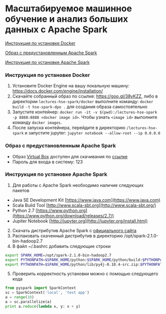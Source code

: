 # Масштабируемое машинное обучение и анализ больших данных с Apache Spark

[Инструкция по установке Docker](https://github.com/a4tunado/lectures-hse-spark#Инструкция-по-установке-docker-)

[Образ с предустановленным Apache Spark](https://github.com/a4tunado/lectures-hse-spark#Образ-с-предустановленным-apache-spark-)

[Инструкция по установке Apache Spark](https://github.com/a4tunado/lectures-hse-spark#Инструкция-по-установке-apache-spark-)

### Инструкция по установке Docker [](#docker)
1. Установите Docker Engine на вашу локальную машину: https://docs.docker.com/engine/installation/
2. Скачайте собранный образ по ссылке: https://goo.gl/38yKZZ, либо в директории ```lectures-hse-spark/docker``` выполните команду: ```docker build -t hse-spark-dpo .``` для создания образа самостоятельно
3. Запустите контейнер: ```docker run -it -v $(pwd):/lectures-hse-spark -p 8888:8888 <docker image id>```. Чтобы узнать ```<image id>``` выполните команду ```docker images```.
4. После запуска контейнера, перейдите в директорию ```/lectures-hse-spark``` и запустите jupyter: ```jupyter notebook --allow-root --ip 0.0.0.0```

### Образ с предустановленным Apache Spark [](#virtualbox)
* Образ [Virtual Box](https://www.virtualbox.org/wiki/Downloads) доступен для скачивания по [ссылке](https://goo.gl/PrNTSJ)
* Пароль для входа в систему: 123

### Инструкция по установке Apache Spark [](#manual-setup)
1. Для работы с Apache Spark необходимо наличие следующих пакетов 
  * Java SE Development Kit [https://www.java.com](https://www.java.com)
  * Scala Build Tool [http://www.scala-sbt.org](http://www.scala-sbt.org/)
  * Python 2.7 [https://www.python.org](https://www.python.org/download/releases/2.7/)
  * Jupiter Notebook [http://jupyter.org](http://jupyter.org/install.html)
2. Скачать дистрибутив Apache Spark с [официального сайта](http://spark.apache.org/downloads.html)
3. Распаковать скаченный дистрибутив в директорию /opt/spark-2.1.0-bin-hadoop2.7
4. В файл ~/.bashrc добавить следующие строки
```bash
export SPARK_HOME=/opt/spark-2.1.0-bin-hadoop2.7
export PYTHONPATH=$SPARK_HOME/python:$SPARK_HOME/python/build:$PYTHONPATH
export PYTHONPATH=$SPARK_HOME/python/lib/py4j-0.10.4-src.zip:$PYTHONPATH
```
5. Проверить корректность установки можно с помощью следующего кода
```python
from pyspark import SparkContext
sc = SparkContext('local', 'test app')
a = range(10)
a = sc.parallelize(a)
print a.reduce(lambda x, y: x + y)
```
